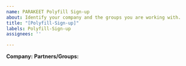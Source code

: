 ```yaml
---
name: PARAKEET Polyfill Sign-up
about: Identify your company and the groups you are working with.​
title: "[Polyfill-Sign-up]"
labels: Polyfill-Sign-up
assignees: ''

---
```


<!-- Use this issue to identify your company and the groups you are partnering with and add this issue link to your [PARAKEET Polyfill registration](https://edgedevportal-dev.azurewebsites.net/en-us/microsoft-edge/origin-trials/parakeet/registration/))  -->
**Company:**
**Partners/Groups:**
